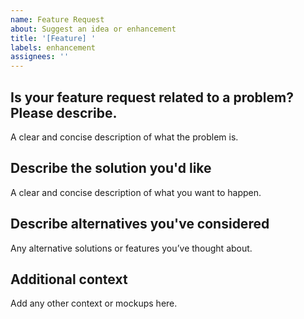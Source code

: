 ```yaml
---
name: Feature Request
about: Suggest an idea or enhancement
title: '[Feature] '
labels: enhancement
assignees: ''
---
```


## Is your feature request related to a problem? Please describe.

A clear and concise description of what the problem is.

## Describe the solution you'd like

A clear and concise description of what you want to happen.

## Describe alternatives you've considered

Any alternative solutions or features you’ve thought about.

## Additional context

Add any other context or mockups here.
